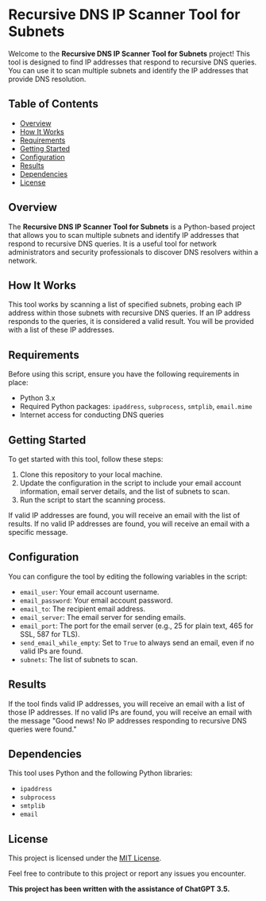 # Recursive DNS IP Scanner Tool for Subnets

Welcome to the **Recursive DNS IP Scanner Tool for Subnets** project! This tool is designed to find IP addresses that respond to recursive DNS queries. You can use it to scan multiple subnets and identify the IP addresses that provide DNS resolution.

## Table of Contents

- [Overview](#overview)
- [How It Works](#how-it-works)
- [Requirements](#requirements)
- [Getting Started](#getting-started)
- [Configuration](#configuration)
- [Results](#results)
- [Dependencies](#dependencies)
- [License](#license)

## Overview

The **Recursive DNS IP Scanner Tool for Subnets** is a Python-based project that allows you to scan multiple subnets and identify IP addresses that respond to recursive DNS queries. It is a useful tool for network administrators and security professionals to discover DNS resolvers within a network.

## How It Works

This tool works by scanning a list of specified subnets, probing each IP address within those subnets with recursive DNS queries. If an IP address responds to the queries, it is considered a valid result. You will be provided with a list of these IP addresses.

## Requirements

Before using this script, ensure you have the following requirements in place:

- Python 3.x
- Required Python packages: `ipaddress`, `subprocess`, `smtplib`, `email.mime`
- Internet access for conducting DNS queries

## Getting Started

To get started with this tool, follow these steps:

1. Clone this repository to your local machine.
2. Update the configuration in the script to include your email account information, email server details, and the list of subnets to scan.
3. Run the script to start the scanning process.

If valid IP addresses are found, you will receive an email with the list of results. If no valid IP addresses are found, you will receive an email with a specific message.

## Configuration

You can configure the tool by editing the following variables in the script:

- `email_user`: Your email account username.
- `email_password`: Your email account password.
- `email_to`: The recipient email address.
- `email_server`: The email server for sending emails.
- `email_port`: The port for the email server (e.g., 25 for plain text, 465 for SSL, 587 for TLS).
- `send_email_while_empty`: Set to `True` to always send an email, even if no valid IPs are found.
- `subnets`: The list of subnets to scan.

## Results

If the tool finds valid IP addresses, you will receive an email with a list of those IP addresses. If no valid IPs are found, you will receive an email with the message "Good news! No IP addresses responding to recursive DNS queries were found."

## Dependencies

This tool uses Python and the following Python libraries:

- `ipaddress`
- `subprocess`
- `smtplib`
- `email`

## License

This project is licensed under the [MIT License](LICENSE).

Feel free to contribute to this project or report any issues you encounter.

**This project has been written with the assistance of ChatGPT 3.5.**
